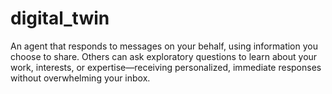 # digital_twin
An agent that responds to messages on your behalf, using information you choose to share. Others can ask exploratory questions to learn about your work, interests, or expertise—receiving personalized, immediate responses without overwhelming your inbox.
